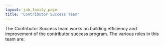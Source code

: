 ```yaml
---
layout: job_family_page
title: "Contributor Success Team"
---
```


The Contributor Success team works on building efficiency and improvement of the contributor success program. The various roles in this team are:
